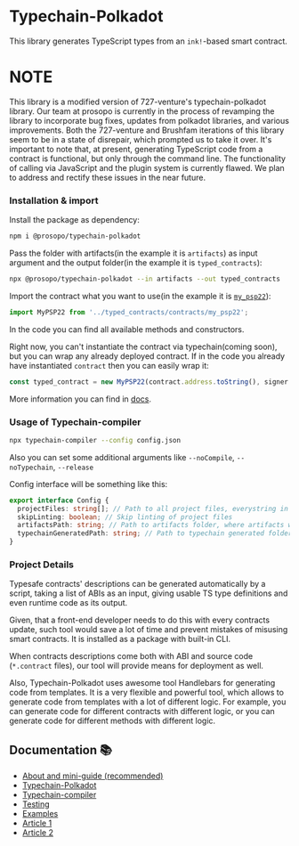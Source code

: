 # Typechain-Polkadot

This library generates TypeScript types from an `ink!`-based smart contract.

# NOTE

This library is a modified version of 727-venture's typechain-polkadot library. Our team at prosopo is currently in the process of revamping the library to incorporate bug fixes, updates from polkadot libraries, and various improvements. Both the 727-venture and Brushfam iterations of this library seem to be in a state of disrepair, which prompted us to take it over. It's important to note that, at present, generating TypeScript code from a contract is functional, but only through the command line. The functionality of calling via JavaScript and the plugin system is currently flawed. We plan to address and rectify these issues in the near future.

### Installation & import

Install the package as dependency:

```bash
npm i @prosopo/typechain-polkadot
```

Pass the folder with artifacts(in the example it is `artifacts`) as input argument
and the output folder(in the example it is `typed_contracts`):

```bash
npx @prosopo/typechain-polkadot --in artifacts --out typed_contracts
```

Import the contract what you want to use(in the example it is [`my_psp22`](https://github.com/727-Ventures/openbrush-contracts/tree/main/examples/psp22)):

```typescript
import MyPSP22 from '../typed_contracts/contracts/my_psp22';
```

In the code you can find all available methods and constructors.

Right now, you can't instantiate the contract via typechain(coming soon),
but you can wrap any already deployed contract. If in the code you already
have instantiated `contract` then you can easily wrap it:

```typescript
const typed_contract = new MyPSP22(contract.address.toString(), signer /* who will sign transactions*/, contract.api);
```

More information you can find in [docs](docs/about.md).

### Usage of Typechain-compiler

```bash
npx typechain-compiler --config config.json
```

Also you can set some additional arguments like `--noCompile`, `--noTypechain`, `--release`

Config interface will be something like this:

```typescript
export interface Config {
  projectFiles: string[]; // Path to all project files, everystring in glob format
  skipLinting: boolean; // Skip linting of project files
  artifactsPath: string; // Path to artifacts folder, where artifacts will be stored it will save both .contract and .json (contract ABI)
  typechainGeneratedPath: string; // Path to typechain generated folder
}
```

### Project Details

Typesafe contracts' descriptions can be generated automatically by a script, taking a list of ABIs as an input, giving usable TS type definitions and even runtime code as its output.

Given, that a front-end developer needs to do this with every contracts update, such tool would save a lot of time and prevent mistakes of misusing smart contracts. It is installed as a package with built-in CLI.

When contracts descriptions come both with ABI and source code (`*.contract` files), our tool will provide means for deployment as well.

Also, Typechain-Polkadot uses awesome tool Handlebars for generating code from templates. It is a very flexible and powerful tool, which allows to generate code from templates with a lot of different logic.
For example, you can generate code for different contracts with different logic, or you can generate code for different methods with different logic.

## Documentation 📚

- [About and mini-guide (recommended)](docs/about.md)
- [Typechain-Polkadot](packages/typechain-polkadot/README.md)
- [Typechain-compiler](packages/typechain-compiler/README.md)
- [Testing](tests/README.md)
- [Examples](examples/README.md)
- [Article 1](https://medium.com/p/7c184067523f)
- [Article 2](https://medium.com/brushfam/ways-how-to-use-typechain-polkadot-in-your-project-281ef80b8dd8)
